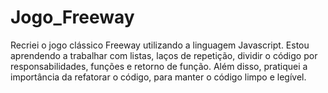 # Jogo_Freeway
Recriei o jogo clássico Freeway utilizando a linguagem Javascript. Estou aprendendo a trabalhar com listas, laços de repetição, dividir o código por responsabilidades, funções e retorno de função. Além disso, pratiquei a importância da refatorar o código, para manter o código limpo e legível.
